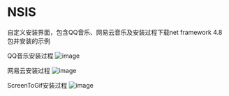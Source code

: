 # NSIS
自定义安装界面，包含QQ音乐、网易云音乐及安装过程下载net framework 4.8包并安装的示例

QQ音乐安装过程
![image](https://github.com/zhaobangyu/NSIS/blob/NsisPackage/QQ%E9%9F%B3%E4%B9%90%E5%AE%89%E8%A3%85%E8%BF%87%E7%A8%8B.gif)  

网易云安装过程
![image](https://github.com/zhaobangyu/NSIS/blob/NsisPackage/https://github.com/zhaobangyu/NSIS/blob/NsisPackage/%E7%BD%91%E6%98%93%E9%9F%B3%E4%B9%90%E5%AE%89%E8%A3%85%E8%BF%87%E7%A8%8B.gif)  

ScreenToGif安装过程
![image](https://github.com/zhaobangyu/NSIS/blob/NsisPackage/ScreenToGif%E5%AE%89%E8%A3%85%E8%BF%87%E7%A8%8B.png)  
